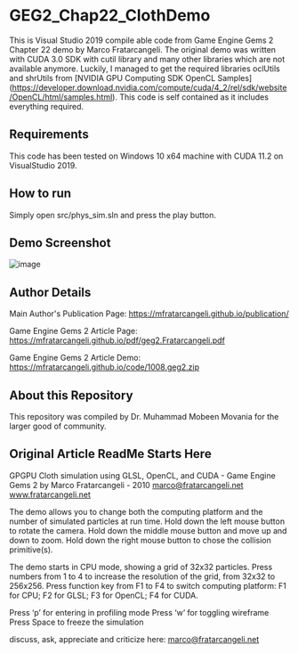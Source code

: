 # GEG2_Chap22_ClothDemo
This is Visual Studio 2019 compile able code from Game Engine Gems 2 Chapter 22 demo by Marco Fratarcangeli. The original demo was written with CUDA 3.0 SDK with cutil 
library and many other libraries which are not available anymore. Luckily, I managed to get the required libraries oclUtils and shrUtils from [NVIDIA GPU Computing SDK OpenCL Samples]
(https://developer.download.nvidia.com/compute/cuda/4_2/rel/sdk/website/OpenCL/html/samples.html). This code is self contained as it includes everything required. 

## Requirements
This code has been tested on Windows 10 x64 machine with CUDA 11.2 on VisualStudio 2019.

## How to run 
Simply open src/phys_sim.sln and press the play button. 

## Demo Screenshot
![image](https://user-images.githubusercontent.com/1354859/216827419-8ce7f1bf-69e7-4435-84fc-2430b15f9703.png)

## Author Details
Main Author's Publication Page: https://mfratarcangeli.github.io/publication/

Game Engine Gems 2 Article Page: https://mfratarcangeli.github.io/pdf/geg2.Fratarcangeli.pdf

Game Engine Gems 2 Article Demo: https://mfratarcangeli.github.io/code/1008.geg2.zip

## About this Repository
This repository was compiled by Dr. Muhammad Mobeen Movania for the larger good of community.

## Original Article ReadMe Starts Here ##
GPGPU Cloth simulation using GLSL, OpenCL, and CUDA - Game Engine Gems 2
by Marco Fratarcangeli - 2010
  marco@fratarcangeli.net
  www.fratarcangeli.net
  
The demo allows you to change both the computing platform and the number of simulated particles at run time. 
Hold down the left mouse button to rotate the camera. 
Hold down the middle mouse button and move up and down to zoom.
Hold down the right mouse button to chose the collision primitive(s).

The demo starts in CPU mode, showing a grid of 32x32 particles.
Press numbers from 1 to 4 to increase the resolution of the grid, from 32x32 to 256x256.
Press function key from F1 to F4 to switch computing platform:
F1 for CPU; F2 for GLSL; F3 for OpenCL; F4 for CUDA.

Press ‘p’ for entering in profiling mode
Press ‘w’ for toggling wireframe 
Press Space to freeze the simulation

discuss, ask, appreciate and criticize here: marco@fratarcangeli.net
